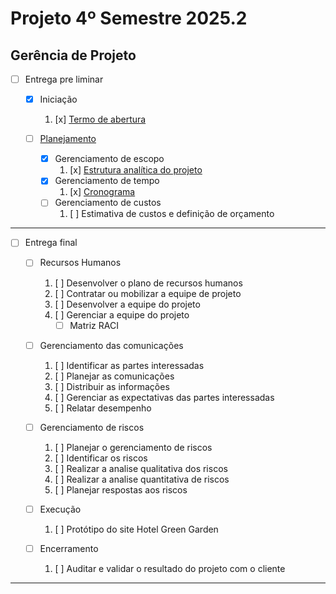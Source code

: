 # Projeto 4º Semestre 2025.2

## Gerência de Projeto

-   [ ] Entrega pre liminar
    -  [x] Iniciação
        1. [x] [Termo de abertura](./termo-de-abertura/termo-de-abertura.pdf)

    -   [ ] [Planejamento](./estrutura-analitica-do-projeto/sistema-hoteleiro-green-garden.pdf)
        - [x] Gerenciamento de escopo
            1. [x] [Estrutura analítica do projeto](./estrutura-analitica-do-projeto/README.md)
        - [x] Gerenciamento de tempo
            1. [x] [Cronograma](./estrutura-analitica-do-projeto/sistema-hoteleiro-green-garden.png)
        - [ ] Gerenciamento de custos
            1. [ ] Estimativa de custos e definição de orçamento
---

-  [ ] Entrega final

    -  [ ] Recursos Humanos

        1.  [ ] Desenvolver o plano de recursos humanos
        2.  [ ] Contratar ou mobilizar a equipe de projeto
        3.  [ ] Desenvolver a equipe do projeto
        4.  [ ] Gerenciar a equipe do projeto
            -   [ ] Matriz RACI

    - [ ]  Gerenciamento das comunicações

        1.  [ ] Identificar as partes interessadas
        2.  [ ] Planejar as comunicações
        3.  [ ] Distribuir as informações
        4.  [ ] Gerenciar as expectativas das partes interessadas
        5.  [ ] Relatar desempenho

    - [ ]  Gerenciamento de riscos
        1.  [ ] Planejar o gerenciamento de riscos
        2.  [ ] Identificar os riscos
        3.  [ ] Realizar a analise qualitativa dos riscos
        4.  [ ] Realizar a analise quantitativa de riscos
        5.  [ ] Planejar respostas aos riscos

    -   [ ] Execução

        1. [ ] Protótipo do site Hotel Green Garden

    -   [ ] Encerramento
        1. [ ] Auditar e validar o resultado do projeto com o cliente

---
